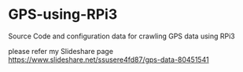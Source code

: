# GPS-using-RPi3
Source Code and configuration data for crawling GPS data using RPi3

please refer my Slideshare page
https://www.slideshare.net/ssusere4fd87/gps-data-80451541

